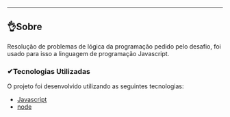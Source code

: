 #



---
##   👌Sobre
Resolução de problemas de lógica da programação pedido pelo desafio, foi usado para isso a linguagem de programação Javascript.

###  ✔Tecnologias Utilizadas
O projeto foi desenvolvido utilizando as seguintes tecnologias:
- [Javascript](https://developer.mozilla.org/pt-BR/docs/Web/JavaScript/)
- [node](https://https://nodejs.org/pt/)
